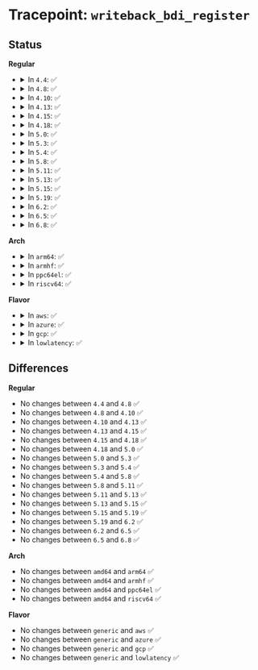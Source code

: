 # Tracepoint: <code>writeback_bdi_register</code>

## Status
<b>Regular</b>
<ul>
<li>
<details>
<summary>In <code>4.4</code>: ✅</summary>

Event:

```c
struct trace_event_raw_writeback_bdi_register {
    struct trace_entry ent;
    char name[32];
    char __data[0];
};
```
Function:

```c
void trace_event_raw_event_writeback_bdi_register(void *__data, struct backing_dev_info *bdi);
```
</details>
</li>
<li>
<details>
<summary>In <code>4.8</code>: ✅</summary>

Event:

```c
struct trace_event_raw_writeback_bdi_register {
    struct trace_entry ent;
    char name[32];
    char __data[0];
};
```
Function:

```c
void trace_event_raw_event_writeback_bdi_register(void *__data, struct backing_dev_info *bdi);
```
</details>
</li>
<li>
<details>
<summary>In <code>4.10</code>: ✅</summary>

Event:

```c
struct trace_event_raw_writeback_bdi_register {
    struct trace_entry ent;
    char name[32];
    char __data[0];
};
```
Function:

```c
void trace_event_raw_event_writeback_bdi_register(void *__data, struct backing_dev_info *bdi);
```
</details>
</li>
<li>
<details>
<summary>In <code>4.13</code>: ✅</summary>

Event:

```c
struct trace_event_raw_writeback_bdi_register {
    struct trace_entry ent;
    char name[32];
    char __data[0];
};
```
Function:

```c
void trace_event_raw_event_writeback_bdi_register(void *__data, struct backing_dev_info *bdi);
```
</details>
</li>
<li>
<details>
<summary>In <code>4.15</code>: ✅</summary>

Event:

```c
struct trace_event_raw_writeback_bdi_register {
    struct trace_entry ent;
    char name[32];
    char __data[0];
};
```
Function:

```c
void trace_event_raw_event_writeback_bdi_register(void *__data, struct backing_dev_info *bdi);
```
</details>
</li>
<li>
<details>
<summary>In <code>4.18</code>: ✅</summary>

Event:

```c
struct trace_event_raw_writeback_bdi_register {
    struct trace_entry ent;
    char name[32];
    char __data[0];
};
```
Function:

```c
void trace_event_raw_event_writeback_bdi_register(void *__data, struct backing_dev_info *bdi);
```
</details>
</li>
<li>
<details>
<summary>In <code>5.0</code>: ✅</summary>

Event:

```c
struct trace_event_raw_writeback_bdi_register {
    struct trace_entry ent;
    char name[32];
    char __data[0];
};
```
Function:

```c
void trace_event_raw_event_writeback_bdi_register(void *__data, struct backing_dev_info *bdi);
```
</details>
</li>
<li>
<details>
<summary>In <code>5.3</code>: ✅</summary>

Event:

```c
struct trace_event_raw_writeback_bdi_register {
    struct trace_entry ent;
    char name[32];
    char __data[0];
};
```
Function:

```c
void trace_event_raw_event_writeback_bdi_register(void *__data, struct backing_dev_info *bdi);
```
</details>
</li>
<li>
<details>
<summary>In <code>5.4</code>: ✅</summary>

Event:

```c
struct trace_event_raw_writeback_bdi_register {
    struct trace_entry ent;
    char name[32];
    char __data[0];
};
```
Function:

```c
void trace_event_raw_event_writeback_bdi_register(void *__data, struct backing_dev_info *bdi);
```
</details>
</li>
<li>
<details>
<summary>In <code>5.8</code>: ✅</summary>

Event:

```c
struct trace_event_raw_writeback_bdi_register {
    struct trace_entry ent;
    char name[32];
    char __data[0];
};
```
Function:

```c
void trace_event_raw_event_writeback_bdi_register(void *__data, struct backing_dev_info *bdi);
```
</details>
</li>
<li>
<details>
<summary>In <code>5.11</code>: ✅</summary>

Event:

```c
struct trace_event_raw_writeback_bdi_register {
    struct trace_entry ent;
    char name[32];
    char __data[0];
};
```
Function:

```c
void trace_event_raw_event_writeback_bdi_register(void *__data, struct backing_dev_info *bdi);
```
</details>
</li>
<li>
<details>
<summary>In <code>5.13</code>: ✅</summary>

Event:

```c
struct trace_event_raw_writeback_bdi_register {
    struct trace_entry ent;
    char name[32];
    char __data[0];
};
```
Function:

```c
void trace_event_raw_event_writeback_bdi_register(void *__data, struct backing_dev_info *bdi);
```
</details>
</li>
<li>
<details>
<summary>In <code>5.15</code>: ✅</summary>

Event:

```c
struct trace_event_raw_writeback_bdi_register {
    struct trace_entry ent;
    char name[32];
    char __data[0];
};
```
Function:

```c
void trace_event_raw_event_writeback_bdi_register(void *__data, struct backing_dev_info *bdi);
```
</details>
</li>
<li>
<details>
<summary>In <code>5.19</code>: ✅</summary>

Event:

```c
struct trace_event_raw_writeback_bdi_register {
    struct trace_entry ent;
    char name[32];
    char __data[0];
};
```
Function:

```c
void trace_event_raw_event_writeback_bdi_register(void *__data, struct backing_dev_info *bdi);
```
</details>
</li>
<li>
<details>
<summary>In <code>6.2</code>: ✅</summary>

Event:

```c
struct trace_event_raw_writeback_bdi_register {
    struct trace_entry ent;
    char name[32];
    char __data[0];
};
```
Function:

```c
void trace_event_raw_event_writeback_bdi_register(void *__data, struct backing_dev_info *bdi);
```
</details>
</li>
<li>
<details>
<summary>In <code>6.5</code>: ✅</summary>

Event:

```c
struct trace_event_raw_writeback_bdi_register {
    struct trace_entry ent;
    char name[32];
    char __data[0];
};
```
Function:

```c
void trace_event_raw_event_writeback_bdi_register(void *__data, struct backing_dev_info *bdi);
```
</details>
</li>
<li>
<details>
<summary>In <code>6.8</code>: ✅</summary>

Event:

```c
struct trace_event_raw_writeback_bdi_register {
    struct trace_entry ent;
    char name[32];
    char __data[0];
};
```
Function:

```c
void trace_event_raw_event_writeback_bdi_register(void *__data, struct backing_dev_info *bdi);
```
</details>
</li>
</ul>
<b>Arch</b>
<ul>
<li>
<details>
<summary>In <code>arm64</code>: ✅</summary>

Event:

```c
struct trace_event_raw_writeback_bdi_register {
    struct trace_entry ent;
    char name[32];
    char __data[0];
};
```
Function:

```c
void trace_event_raw_event_writeback_bdi_register(void *__data, struct backing_dev_info *bdi);
```
</details>
</li>
<li>
<details>
<summary>In <code>armhf</code>: ✅</summary>

Event:

```c
struct trace_event_raw_writeback_bdi_register {
    struct trace_entry ent;
    char name[32];
    char __data[0];
};
```
Function:

```c
void trace_event_raw_event_writeback_bdi_register(void *__data, struct backing_dev_info *bdi);
```
</details>
</li>
<li>
<details>
<summary>In <code>ppc64el</code>: ✅</summary>

Event:

```c
struct trace_event_raw_writeback_bdi_register {
    struct trace_entry ent;
    char name[32];
    char __data[0];
};
```
Function:

```c
void trace_event_raw_event_writeback_bdi_register(void *__data, struct backing_dev_info *bdi);
```
</details>
</li>
<li>
<details>
<summary>In <code>riscv64</code>: ✅</summary>

Event:

```c
struct trace_event_raw_writeback_bdi_register {
    struct trace_entry ent;
    char name[32];
    char __data[0];
};
```
Function:

```c
void trace_event_raw_event_writeback_bdi_register(void *__data, struct backing_dev_info *bdi);
```
</details>
</li>
</ul>
<b>Flavor</b>
<ul>
<li>
<details>
<summary>In <code>aws</code>: ✅</summary>

Event:

```c
struct trace_event_raw_writeback_bdi_register {
    struct trace_entry ent;
    char name[32];
    char __data[0];
};
```
Function:

```c
void trace_event_raw_event_writeback_bdi_register(void *__data, struct backing_dev_info *bdi);
```
</details>
</li>
<li>
<details>
<summary>In <code>azure</code>: ✅</summary>

Event:

```c
struct trace_event_raw_writeback_bdi_register {
    struct trace_entry ent;
    char name[32];
    char __data[0];
};
```
Function:

```c
void trace_event_raw_event_writeback_bdi_register(void *__data, struct backing_dev_info *bdi);
```
</details>
</li>
<li>
<details>
<summary>In <code>gcp</code>: ✅</summary>

Event:

```c
struct trace_event_raw_writeback_bdi_register {
    struct trace_entry ent;
    char name[32];
    char __data[0];
};
```
Function:

```c
void trace_event_raw_event_writeback_bdi_register(void *__data, struct backing_dev_info *bdi);
```
</details>
</li>
<li>
<details>
<summary>In <code>lowlatency</code>: ✅</summary>

Event:

```c
struct trace_event_raw_writeback_bdi_register {
    struct trace_entry ent;
    char name[32];
    char __data[0];
};
```
Function:

```c
void trace_event_raw_event_writeback_bdi_register(void *__data, struct backing_dev_info *bdi);
```
</details>
</li>
</ul>

## Differences
<b>Regular</b>
<ul>
<li>
No changes between <code>4.4</code> and <code>4.8</code> ✅
</li>
<li>
No changes between <code>4.8</code> and <code>4.10</code> ✅
</li>
<li>
No changes between <code>4.10</code> and <code>4.13</code> ✅
</li>
<li>
No changes between <code>4.13</code> and <code>4.15</code> ✅
</li>
<li>
No changes between <code>4.15</code> and <code>4.18</code> ✅
</li>
<li>
No changes between <code>4.18</code> and <code>5.0</code> ✅
</li>
<li>
No changes between <code>5.0</code> and <code>5.3</code> ✅
</li>
<li>
No changes between <code>5.3</code> and <code>5.4</code> ✅
</li>
<li>
No changes between <code>5.4</code> and <code>5.8</code> ✅
</li>
<li>
No changes between <code>5.8</code> and <code>5.11</code> ✅
</li>
<li>
No changes between <code>5.11</code> and <code>5.13</code> ✅
</li>
<li>
No changes between <code>5.13</code> and <code>5.15</code> ✅
</li>
<li>
No changes between <code>5.15</code> and <code>5.19</code> ✅
</li>
<li>
No changes between <code>5.19</code> and <code>6.2</code> ✅
</li>
<li>
No changes between <code>6.2</code> and <code>6.5</code> ✅
</li>
<li>
No changes between <code>6.5</code> and <code>6.8</code> ✅
</li>
</ul>
<b>Arch</b>
<ul>
<li>
No changes between <code>amd64</code> and <code>arm64</code> ✅
</li>
<li>
No changes between <code>amd64</code> and <code>armhf</code> ✅
</li>
<li>
No changes between <code>amd64</code> and <code>ppc64el</code> ✅
</li>
<li>
No changes between <code>amd64</code> and <code>riscv64</code> ✅
</li>
</ul>
<b>Flavor</b>
<ul>
<li>
No changes between <code>generic</code> and <code>aws</code> ✅
</li>
<li>
No changes between <code>generic</code> and <code>azure</code> ✅
</li>
<li>
No changes between <code>generic</code> and <code>gcp</code> ✅
</li>
<li>
No changes between <code>generic</code> and <code>lowlatency</code> ✅
</li>
</ul>

